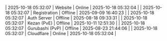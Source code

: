 | 2025-10-18 05:32:07 | Website | Online | 2025-10-18 05:32:04 |
| 2025-10-18 05:32:07 | Registration | Offline | 2025-09-09 16:40:23 |
| 2025-10-18 05:32:07 | Auth Server | Offline | 2025-08-18 09:33:31 |
| 2025-10-18 05:32:07 | Kezan (PvE) | Offline | 2025-10-11 12:51:30 |
| 2025-10-18 05:32:07 | Gurubashi (PvP) | Offline | 2025-08-23 21:44:06 |
| 2025-10-18 05:32:07 | Cloudflare | Online | 2025-10-18 05:32:04 |
